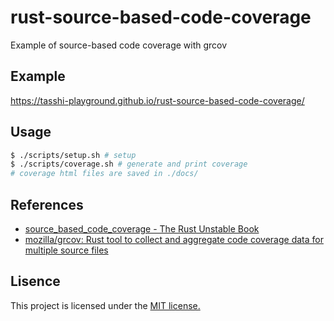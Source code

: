# rust-source-based-code-coverage

Example of source-based code coverage with grcov

## Example

https://tasshi-playground.github.io/rust-source-based-code-coverage/

## Usage

```sh
$ ./scripts/setup.sh # setup
$ ./scripts/coverage.sh # generate and print coverage
# coverage html files are saved in ./docs/
```

## References

- [source_based_code_coverage - The Rust Unstable Book](https://doc.rust-lang.org/nightly/unstable-book/compiler-flags/source-based-code-coverage.html)
- [mozilla/grcov: Rust tool to collect and aggregate code coverage data for multiple source files](https://github.com/mozilla/grcov#example-how-to-generate-source-based-coverage-for-a-rust-project)

## Lisence

This project is licensed under the [MIT license.](./LICENSE)
